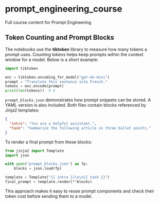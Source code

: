 # prompt_engineering_course
Full course content for Prompt Engineering

## Token Counting and Prompt Blocks

The notebooks use the **tiktoken** library to measure how many tokens a prompt
uses. Counting tokens helps keep prompts within the context window for a model.
Below is a short example:

```python
import tiktoken

enc = tiktoken.encoding_for_model("gpt-4o-mini")
prompt = "Translate this sentence into French."
tokens = enc.encode(prompt)
print(len(tokens))  # 6
```

``prompt_blocks.json`` demonstrates how prompt snippets can be stored. A YAML
version is also included. Both files contain blocks referenced by Jinja2
templates:

```json
{
  "intro": "You are a helpful assistant.",
  "task": "Summarize the following article in three bullet points."
}
```

To render a final prompt from these blocks:

```python
from jinja2 import Template
import json

with open("prompt_blocks.json") as fp:
    blocks = json.load(fp)

template = Template("{{ intro }}\n\n{{ task }}")
final_prompt = template.render(**blocks)
```

This approach makes it easy to reuse prompt components and check their token
cost before sending them to a model.
